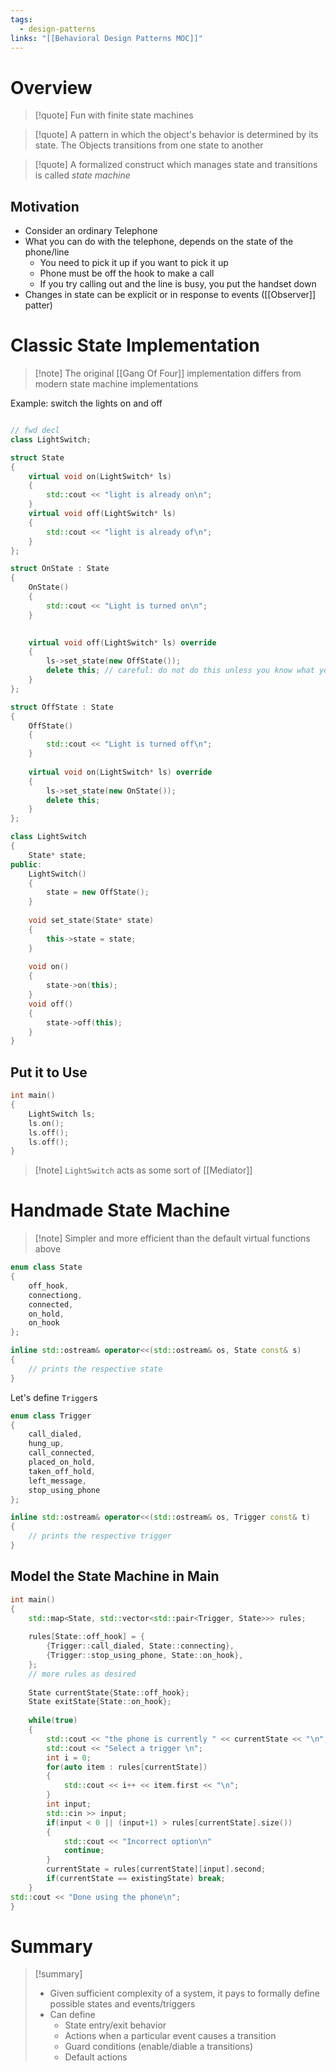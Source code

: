 ```yaml
---
tags:
  - design-patterns
links: "[[Behavioral Design Patterns MOC]]"
---
```

# Overview

> [!quote] Fun with finite state machines

> [!quote] A pattern in which the object's behavior is determined by its state. The Objects transitions from one state to another

 > [!quote] A formalized construct which manages state and transitions is called *state machine*

## Motivation

- Consider an ordinary Telephone
- What you can do with the telephone, depends on the state of the phone/line
	- You need to pick it up if you want to pick it up
	- Phone must be off the hook to make a call
	- If you try calling out and the line is busy, you put the handset down
- Changes in state can be explicit or in response to events ([[Observer]] patter)

# Classic State Implementation

> [!note] The original [[Gang Of Four]] implementation differs from modern state machine implementations

Example: switch the lights on and off

```cpp

// fwd decl
class LightSwitch;

struct State
{
	virtual void on(LightSwitch* ls)
	{
		std::cout << "light is already on\n";
	}
	virtual void off(LightSwitch* ls)
	{
		std::cout << "light is already of\n";
	}
};

struct OnState : State
{
	OnState()
	{
		std::cout << "Light is turned on\n";
	}
	

	virtual void off(LightSwitch* ls) override
	{
		ls->set_state(new OffState());
		delete this; // careful: do not do this unless you know what you do
	}
};

struct OffState : State
{
	OffState()
	{
		std::cout << "Light is turned off\n";
	}
	
	virtual void on(LightSwitch* ls) override
	{
		ls->set_state(new OnState());
		delete this;
	}
};

class LightSwitch
{
	State* state;
public:
	LightSwitch()
	{
		state = new OffState();
	}
	
	void set_state(State* state)
	{
		this->state = state;
	}
	
	void on()
	{
		state->on(this);
	}
	void off()
	{
		state->off(this);
	}
}

```

## Put it to Use

```cpp
int main()
{
	LightSwitch ls;
	ls.on();
	ls.off();
	ls.off();
}
```

> [!note] `LightSwitch` acts as some sort of [[Mediator]]

# Handmade State Machine

> [!note] Simpler and more efficient than the default virtual functions above

```cpp
enum class State 
{
	off_hook,
	connectiong,
	connected,
	on_hold,
	on_hook
};

inline std::ostream& operator<<(std::ostream& os, State const& s)
{
	// prints the respective state
}

```

Let's define `Trigger`s

```cpp
enum class Trigger
{
	call_dialed,
	hung_up,
	call_connected,
	placed_on_hold,
	taken_off_hold,
	left_message,
	stop_using_phone
};

inline std::ostream& operator<<(std::ostream& os, Trigger const& t)
{
	// prints the respective trigger
}
```

## Model the State Machine in Main

```cpp
int main()
{
	std::map<State, std::vector<std::pair<Trigger, State>>> rules;
	
	rules[State::off_hook] = {
		{Trigger::call_dialed, State::connecting},
		{Trigger::stop_using_phone, State::on_hook},
	};
	// more rules as desired
	
	State currentState{State::off_hook};
	State exitState{State::on_hook};
	
	while(true)
	{
		std::cout << "the phone is currently " << currentState << "\n";
		std::cout << "Select a trigger \n";
		int i = 0;
		for(auto item : rules[currentState])
		{
			std::cout << i++ << item.first << "\n";
		}
		int input;
		std::cin >> input;
		if(input < 0 || (input+1) > rules[currentState].size())
		{
			std::cout << "Incorrect option\n"
			continue;
		}
		currentState = rules[currentState][input].second;
		if(currentState == existingState) break;
	}
std::cout << "Done using the phone\n";
}

```

# Summary

> [!summary]
> - Given sufficient complexity of a system, it pays to formally define possible states and events/triggers
> - Can define
> 	- State entry/exit behavior
> 	- Actions when a particular event causes a transition
> 	- Guard conditions (enable/diable a transitions)
> 	- Default actions
